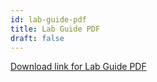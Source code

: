 ```yaml
---
id: lab-guide-pdf
title: Lab Guide PDF
draft: false
---
```


[Download link for Lab Guide PDF](creatorworkflowsnow.github.io-labs-collaborate.pdf)